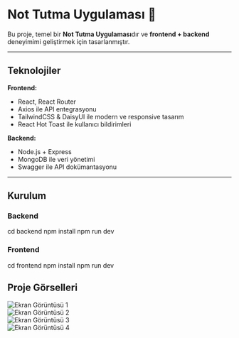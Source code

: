 # Not Tutma Uygulaması 📝

Bu proje, temel bir **Not Tutma Uygulaması**dır ve **frontend + backend** deneyimimi geliştirmek için tasarlanmıştır.  

---

## Teknolojiler

**Frontend:**  
- React, React Router  
- Axios ile API entegrasyonu  
- TailwindCSS & DaisyUI ile modern ve responsive tasarım  
- React Hot Toast ile kullanıcı bildirimleri  

**Backend:**  
- Node.js + Express  
- MongoDB ile veri yönetimi   
- Swagger ile API dokümantasyonu  

---

## Kurulum

### Backend

cd backend
npm install
npm run dev

### Frontend

cd frontend
npm install
npm run dev

## Proje Görselleri

![Ekran Görüntüsü 1](https://github.com/user-attachments/assets/1ac5d05c-c29f-40fb-97ab-19ed9901eee9)  
![Ekran Görüntüsü 2](https://github.com/user-attachments/assets/af49ba1b-3e8e-41c5-a8a5-7ba60d28e717)  
![Ekran Görüntüsü 3](https://github.com/user-attachments/assets/bb15aec0-6fcc-45d1-bfae-0e773d11d4a3)  
![Ekran Görüntüsü 4](https://github.com/user-attachments/assets/bcc459c7-7a8a-44ec-ad75-1a973da3007b)  
